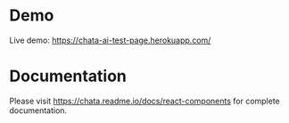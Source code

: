 # Demo

Live demo: https://chata-ai-test-page.herokuapp.com/

# Documentation

Please visit https://chata.readme.io/docs/react-components for complete documentation.
